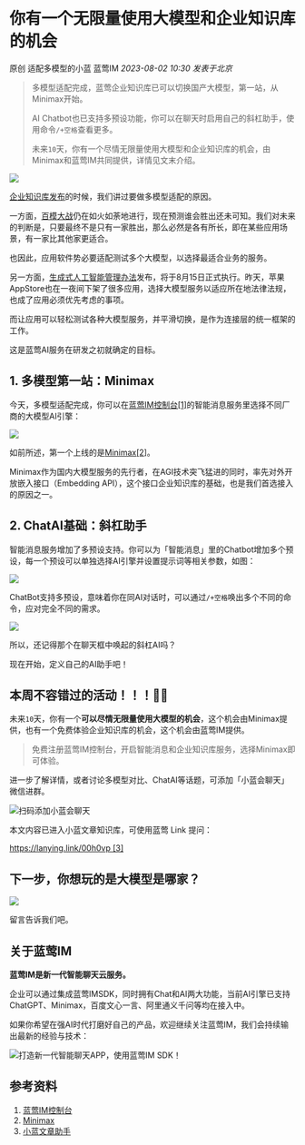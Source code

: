 # 你有一个无限量使用大模型和企业知识库的机会

原创 适配多模型的小蓝 蓝莺IM _2023-08-02 10:30_ _发表于北京_

> 多模型适配完成，蓝莺企业知识库已可以切换国产大模型，第一站，从Minimax开始。
> 
> AI Chatbot也已支持多预设功能，你可以在聊天时启用自己的斜杠助手，使用命令`/+空格`查看更多。
> 
> 未来`10`天，你有一个尽情无限量使用大模型和企业知识库的机会，由Minimax和蓝莺IM共同提供，详情见文末介绍。

![](../../assets/articles/autogen-5f06aab7da0797d201e688f9196a7031574ee3f5df2b25863e20f55f9a5ca2c4.jpeg)

[企业知识库发布](https://docs.lanyingim.com/articles/product-and-technologies/It-is-time-to-make-LLM-learn-enterprise-knowledge.html)的时候，我们讲过要做多模型适配的原因。

一方面，[百模大战](https://mp.weixin.qq.com/s?__biz=MjM5OTExMjYwMA==&mid=2670148561&idx=5&sn=88827af43779a745718579a621797f38&scene=21#wechat_redirect)仍在如火如荼地进行，现在预测谁会胜出还未可知。我们对未来的判断是，只要最终不是只有一家胜出，那么必然是各有所长，即在某些应用场景，有一家比其他家更适合。

也因此，应用软件势必要适配测试多个大模型，以选择最适合业务的服务。

另一方面，[生成式人工智能管理办法](https://mp.weixin.qq.com/s?__biz=MzAwMjU0MjIyNw==&mid=2651451323&idx=2&sn=0552bbe243af3d97c2bb79c571da52ec&scene=21#wechat_redirect)发布，将于8月15日正式执行。昨天，苹果AppStore也在一夜间下架了很多应用，选择大模型服务以适应所在地法律法规，也成了应用必须优先考虑的事项。

而让应用可以轻松测试各种大模型服务，并平滑切换，是作为连接层的统一框架的工作。

这是蓝莺AI服务在研发之初就确定的目标。

## 1. 多模型第一站：Minimax

今天，多模型适配完成，你可以在[蓝莺IM控制台\[1\]](https://console.lanyingim.com/)的智能消息服务里选择不同厂商的大模型AI引擎：

![](../../assets/articles/autogen-14e899dc6777aca554de59ea952a223498f6d7564170087b8ec2112826a6c2da.jpeg)

如前所述，第一个上线的是[Minimax\[2\]](https://api.minimax.chat)。

Minimax作为国内大模型服务的先行者，在AGI技术突飞猛进的同时，率先对外开放嵌入接口（Embedding API），这个接口企业知识库的基础，也是我们首选接入的原因之一。

## 2. ChatAI基础：斜杠助手

智能消息服务增加了多预设支持。你可以为「智能消息」里的Chatbot增加多个预设，每一个预设可以单独选择AI引擎并设置提示词等相关参数，如图：

![](../../assets/articles/autogen-34cec6da81a09765c8133ecc7e57b884a24d764fbee91a56393495e6448e8336.jpeg)

ChatBot支持多预设，意味着你在同AI对话时，可以通过`/+空格`唤出多个不同的命令，应对完全不同的需求。

![](../../assets/articles/autogen-fa46b1119d2a958f03936ae3bee390ec2b905d017c005e9a8a3c9ffa05de8dd3.jpeg)

所以，还记得那个在聊天框中唤起的斜杠AI吗？

现在开始，定义自己的AI助手吧！

## 本周不容错过的活动！！！👏🏻

未来`10`天，你有一个**可以尽情无限量使用大模型的机会**，这个机会由Minimax提供，也有一个免费体验企业知识库的机会，这个机会由蓝莺IM提供。

> 免费注册蓝莺IM控制台，开启智能消息和企业知识库服务，选择Minimax即可体验。

进一步了解详情，或者讨论多模型对比、ChatAI等话题，可添加「小蓝会聊天」微信进群。

![扫码添加小蓝会聊天](../../assets/articles/autogen-5d8b60effd72306cf5e0fbd4c1eda8269dd75bcde3679710d310f6541420ffb1.png)

本文内容已进入小蓝文章知识库，可使用蓝莺 Link 提问：

[https://lanying.link/00h0vp \[3\]](https://lanying.link/00h0vp)

## 下一步，你想玩的是大模型是哪家？

![](../../assets/articles/autogen-d0b1f1a56b63eeedef6f06cca133d0afef6d068176f97bd67a170f39bbd6e579.jpeg)

留言告诉我们吧。

## 关于蓝莺IM

**蓝莺IM是新一代智能聊天云服务。**

企业可以通过集成蓝莺IMSDK，同时拥有Chat和AI两大功能，当前AI引擎已支持ChatGPT、Minimax，百度文心一言、阿里通义千问等均在接入中。

如果你希望在强AI时代打磨好自己的产品，欢迎继续关注蓝莺IM，我们会持续输出最新的经验与技术：

![打造新一代智能聊天APP，使用蓝莺IM SDK！](../../assets/articles/autogen-7aa69a076157dc20defae405d39298a1be9d210b5b2a5aa5218ad2ecd72c0a06.jpeg)

## 参考资料

1. [蓝莺IM控制台](https://console.lanyingim.com/)
2. [Minimax](https://api.minimax.chat)
3. [小蓝文章助手](https://lanying.link/00h0vp)